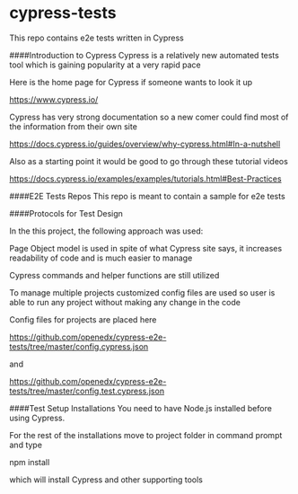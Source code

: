 # cypress-tests

This repo contains e2e tests written in Cypress 

####Introduction to Cypress
Cypress is a relatively new automated tests tool which is gaining popularity at a very rapid pace

Here is the home page for Cypress if someone wants to look it up

https://www.cypress.io/

Cypress has very strong documentation so a new comer could find most of the information from their own site

https://docs.cypress.io/guides/overview/why-cypress.html#In-a-nutshell

Also as a starting point it would be good to go through these tutorial videos

https://docs.cypress.io/examples/examples/tutorials.html#Best-Practices

####E2E Tests Repos
This repo is meant to contain a sample for e2e tests

####Protocols for Test Design

In the this project,  the following approach was used:

Page Object model is used in spite of what Cypress site says, it increases readability of code and is much easier to manage

Cypress commands and helper functions are still utilized

To manage multiple projects customized config files are used so user is able to run any project without making any change in the code

Config files for projects are placed here

https://github.com/openedx/cypress-e2e-tests/tree/master/config.cypress.json

and

https://github.com/openedx/cypress-e2e-tests/tree/master/config.test.cypress.json


####Test Setup
Installations
You need to have Node.js installed before using Cypress.

For the rest of the installations move to project folder in command prompt and type

npm install

which will install Cypress and other supporting tools
